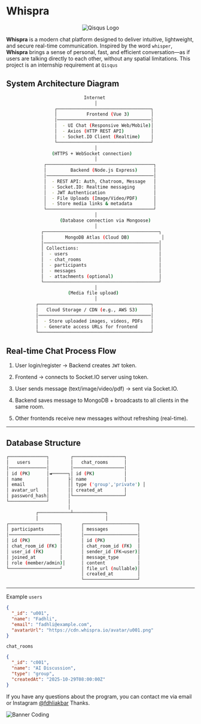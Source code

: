 # Whispra

<div align="center">
<img src="https://uploads-ssl.webflow.com/64140633eb1179c97ef1a7a9/64142dd6dba367e184b5b017_Qiscus.png" alt="Qisqus Logo" />
</div>

**Whispra** is a modern chat platform designed to deliver intuitive, lightweight, and secure real-time communication. Inspired by the word `whisper`, **Whispra** brings a sense of personal, fast, and efficient conversation—as if users are talking directly to each other, without any spatial limitations. This project is an internship requirement at `Qisqus`

## System Architecture Diagram

```bash
                             Internet
                                 │
                  ┌───────────────────────────────────┐
                  │           Frontend (Vue 3)        │
                  │───────────────────────────────────│
                  │  - UI Chat (Responsive Web/Mobile)│
                  │  - Axios (HTTP REST API)          │
                  │  - Socket.IO Client (Realtime)    │
                  └───────────────────────────────────┘
                                 │
                 (HTTPS + WebSocket connection)
                                 │
              ┌────────────────────────────────────────┐
              │         Backend (Node.js Express)      │
              │────────────────────────────────────────│
              │  - REST API: Auth, Chatroom, Message   │
              │  - Socket.IO: Realtime messaging       │
              │  - JWT Authentication                  │
              │  - File Uploads (Image/Video/PDF)      │
              │  - Store media links & metadata        │
              └────────────────────────────────────────┘
                                 │
                    (Database connection via Mongoose)
                                 │
             ┌───────────────────────────────────────────┐
             │        MongoDB Atlas (Cloud DB)            │
             │───────────────────────────────────────────│
             │ Collections:                              │
             │  - users                                  │
             │  - chat_rooms                             │
             │  - participants                           │
             │  - messages                               │
             │  - attachments (optional)                 │
             └───────────────────────────────────────────┘
                                 │
                       (Media file upload)
                                 │
           ┌──────────────────────────────────────────┐
           │   Cloud Storage / CDN (e.g., AWS S3)     │
           │──────────────────────────────────────────│
           │  - Store uploaded images, videos, PDFs   │
           │  - Generate access URLs for frontend     │
           └──────────────────────────────────────────┘

```

## Real-time Chat Process Flow

1. User login/register → Backend creates `JWT` token.

2. Frontend → connects to Socket.IO server using token.

3. User sends message (text/image/video/pdf) → sent via Socket.IO.

4. Backend saves message to MongoDB + broadcasts to all clients in the same room.

5. Other frontends receive new messages without refreshing (real-time).

---

## Database Structure

```bash
┌──────────────┐        ┌───────────────────┐
│   users      │        │   chat_rooms      │
│──────────────│        │───────────────────│
│ id (PK)      │◄──────┐│ id (PK)           │
│ name         │       ├│ name              │
│ email        │       ││ type ('group','private') │
│ avatar_url   │       ││ created_at        │
│ password_hash│       │└───────────────────┘
└──────────────┘       │
                       │
           ┌────────────┴────────────┐
           │                         │
┌───────────────────┐       ┌────────────────────┐
│ participants      │       │ messages           │
│───────────────────│       │────────────────────│
│ id (PK)           │       │ id (PK)            │
│ chat_room_id (FK) │       │ chat_room_id (FK)  │
│ user_id (FK)      │       │ sender_id (FK→user)│
│ joined_at         │       │ message_type       │
│ role (member/admin)│      │ content            │
└───────────────────┘       │ file_url (nullable)│
                            │ created_at         │
                            └────────────────────┘
```

---

Example
`users`

```json
{
  "_id": "u001",
  "name": "Fadhli",
  "email": "fadhli@example.com",
  "avatarUrl": "https://cdn.whispra.io/avatar/u001.png"
}
```

`chat_rooms`

```json
{
  "_id": "c001",
  "name": "AI Discussion",
  "type": "group",
  "createdAt": "2025-10-29T08:00:00Z"
}
```

<p>If you have any questions about the program, you can contact me via email or Instagram <a href="https://www.instagram.com/fdhliakbar/" target="_blank">@fdhliakbar</a> Thanks.</p>

<img src="https://i.pinimg.com/originals/90/70/32/9070324cdfc07c68d60eed0c39e77573.gif" alt="Banner Coding"/>
